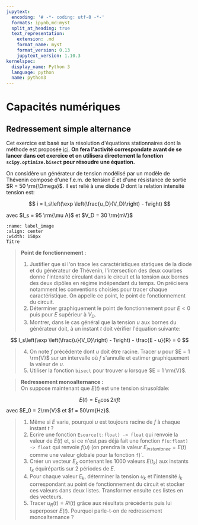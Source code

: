 ```yaml
---
jupytext:
  encoding: '# -*- coding: utf-8 -*-'
  formats: ipynb,md:myst
  split_at_heading: true
  text_representation:
    extension: .md
    format_name: myst
    format_version: 0.13
    jupytext_version: 1.10.3
kernelspec:
  display_name: Python 3
  language: python
  name: python3
---
```

# Capacités numériques

## Redressement simple alternance

Cet exercice est basé sur la résolution d'équations stationnaires dont la méthode est proposée [ici](https://pcsi3physiquestan.github.io/capacites_numeriques/equation_stationnaire.html). __On fera l'activité correspondate avant de se lancer dans cet exercice et on utilisera directement la fonction `scipy.optimize.bisect` pour résoudre une équation.__

On considère un générateur de tension modélisé par un modèle de Thévenin composé d'une f.e.m. de tension $E$ et d'une résistance de sortie $R = 50 \rm{\Omega}$. Il est relié à une diode $D$ dont la relation intensité tension est:

$$
i = I_s\left(\exp \left(\frac{u_D}{V_D}\right) - 1\right)
$$

avec $I_s = 95 \rm{\mu A}$ et $V_D = 30 \rm{mV}$

```{figure} ./images/diode.png
:name: label_image
:align: center
:width: 150px
Titre
```

> __Point de fonctionnement__ :  
> 1. Justifier que si l'on trace les caractéristiques statiques de la diode et du générateur de Thévenin, l'intersection des deux courbes donne l'intensité circulant dans le circuit et la tension aux bornes des deux dipôles en régime indépendant du temps. On précisera notamment les conventions choisies pour tracer chaque caractéristique. On appelle ce point, le point de fonctionnement du circuit.
> 2. Déterminer graphiquement le point de fonctionnement pour $E < 0$ puis pour $E$ supérieur à $V_D$.
> 3. Montrer, dans le cas général que la tension $u$ aux bornes du générateur doit, à un instant $t$ doit vérifier l'équation suivante:

$$
I_s\left(\exp \left(\frac{u}{V_D}\right) - 1\right) - \frac{E - u}{R} = 0
$$

> 4. On note $f$ précédente dont $u$ doit être racine. Tracer $u$ pour $E = 1 \rm{V}$ sur un intervalle où $f$ s'annulle et estimer graphiquement la valeur de $u$.
> 5. Utiliser la fonction `bisect` pour trouver $u$ lorsque $E = 1 \rm{V}$.

> __Redressement monoalternance :__  
On suppose maintenant que $E(t)$ est une tension sinusoïdale:

$$
E(t) = E_0 \cos 2 \pi f t
$$
avec $E_0 = 2\rm{V}$ et $f = 50\rm{Hz}$.

> 1.  Même si $E$ varie, pourquoi $u$ est toujours racine de $f$ à chaque instant $t$ ?
> 2. Ecrire une fonction `Esource(t:float) -> float` qui renvoie la valeur de $E(t)$ et, si ce n'est pas déjà fait une fonction `f(u:float) -> float` qui renvoie $f(u)$ (on prendra la valeur $E_{instantanee} = E(t)$ comme une valeur globale pour la fonction `f`)`.
> 3. Créer un vecteur $E_k$ contenant les 1000 valeurs $E(t_k)$ aux instants $t_k$ équirépartis sur 2 périodes de $E$.
> 4. Pour chaque valeur $E_k$, déterminer la tension $u_k$ et l'intensité $i_k$ correspondant au point de fonctionnement du circuit et stocker ces valeurs dans deux listes. Transformer ensuite ces listes en des vecteurs.
> 5. Tracer $u_R(t)= R i(t)$ grâce aux résultats précédents puis lui superposer $E(t)$. Pourquoi parle-t-on de redressement monoalternance ?
